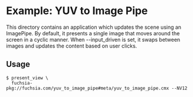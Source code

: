 # Example: YUV to Image Pipe

This directory contains an application which updates the scene using an
ImagePipe. By default, it presents a single image that moves around the screen
in a cyclic manner. When --input_driven is set, it swaps between images and
updates the content based on user clicks.

## Usage

```shell
$ present_view \
  fuchsia-pkg://fuchsia.com/yuv_to_image_pipe#meta/yuv_to_image_pipe.cmx --NV12
```

